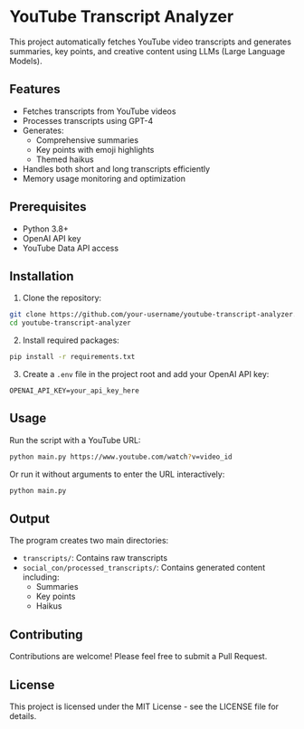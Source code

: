 # YouTube Transcript Analyzer

This project automatically fetches YouTube video transcripts and generates summaries, key points, and creative content using LLMs (Large Language Models).

## Features

- Fetches transcripts from YouTube videos
- Processes transcripts using GPT-4
- Generates:
  - Comprehensive summaries
  - Key points with emoji highlights
  - Themed haikus
- Handles both short and long transcripts efficiently
- Memory usage monitoring and optimization

## Prerequisites

- Python 3.8+
- OpenAI API key
- YouTube Data API access

## Installation

1. Clone the repository:
```bash
git clone https://github.com/your-username/youtube-transcript-analyzer.git
cd youtube-transcript-analyzer
```

2. Install required packages:
```bash
pip install -r requirements.txt
```

3. Create a `.env` file in the project root and add your OpenAI API key:
```
OPENAI_API_KEY=your_api_key_here
```

## Usage

Run the script with a YouTube URL:
```bash
python main.py https://www.youtube.com/watch?v=video_id
```

Or run it without arguments to enter the URL interactively:
```bash
python main.py
```

## Output

The program creates two main directories:
- `transcripts/`: Contains raw transcripts
- `social_con/processed_transcripts/`: Contains generated content including:
  - Summaries
  - Key points
  - Haikus

## Contributing

Contributions are welcome! Please feel free to submit a Pull Request.

## License

This project is licensed under the MIT License - see the LICENSE file for details.